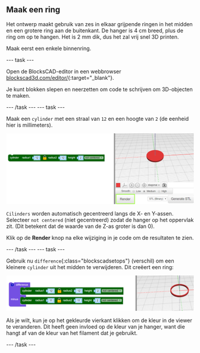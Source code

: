 ## Maak een ring

Het ontwerp maakt gebruik van zes in elkaar grijpende ringen in het midden en een grotere ring aan de buitenkant. De hanger is 4 cm breed, plus de ring om op te hangen. Het is 2 mm dik, dus het zal vrij snel 3D printen.

Maak eerst een enkele binnenring.

--- task ---

Open de BlocksCAD-editor in een webbrowser [blockscad3d.com/editor/](https://www.blockscad3d.com/editor/){:target="_blank"}.

Je kunt blokken slepen en neerzetten om code te schrijven om 3D-objecten te maken.

--- /task --- --- task ---

Maak een `cylinder` met een straal van `12` en een hoogte van `2` (de eenheid hier is millimeters).

![schermafbeelding](images/pendant-cylinder.png)

`Cilinders` worden automatisch gecentreerd langs de X- en Y-assen. Selecteer `not centered` (niet gecentreerd) zodat de hanger op het oppervlak zit. (Dit betekent dat de waarde van de Z-as groter is dan 0).

Klik op de **Render** knop na elke wijziging in je code om de resultaten te zien.

--- /task --- --- task ---

Gebruik nu `difference`{:class="blockscadsetops"} (verschil) om een kleinere `cylinder` uit het midden te verwijderen. Dit creëert een ring:

![schermafbeelding](images/pendant-hoop.png)

Als je wilt, kun je op het gekleurde vierkant klikken om de kleur in de viewer te veranderen. Dit heeft geen invloed op de kleur van je hanger, want die hangt af van de kleur van het filament dat je gebruikt.

--- /task ---
	
	
